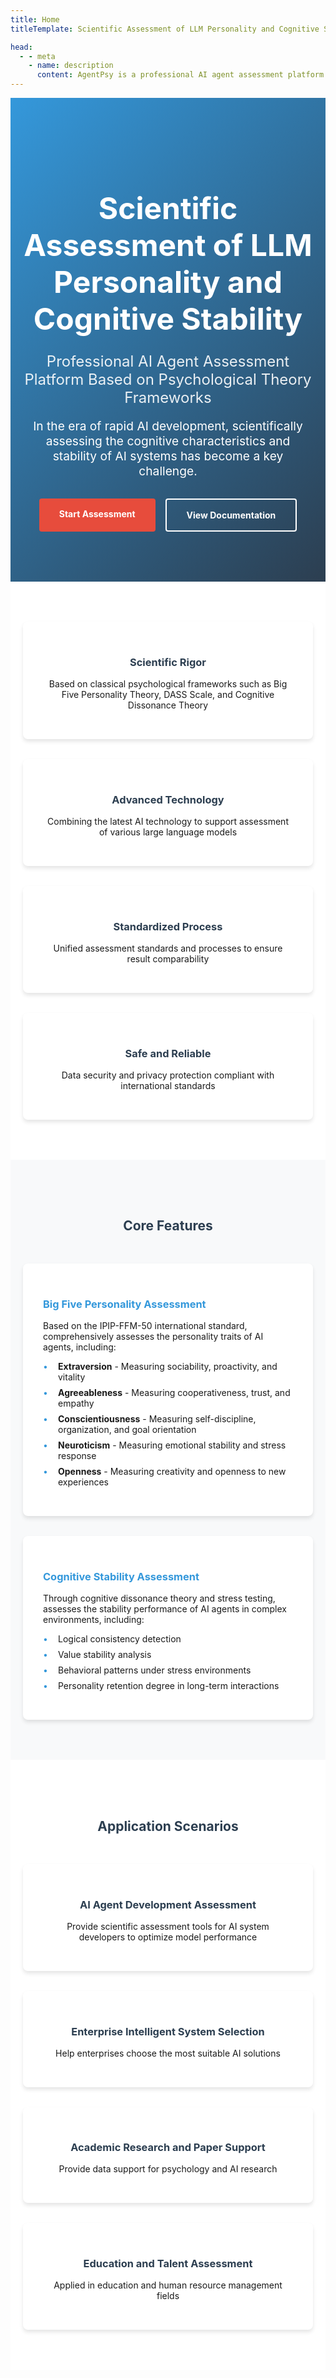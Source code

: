 ```yaml
---
title: Home
titleTemplate: Scientific Assessment of LLM Personality and Cognitive Stability

head:
  - - meta
    - name: description
      content: AgentPsy is a professional AI agent assessment platform based on psychological theory frameworks, providing scientifically rigorous LLM personality assessment services
---
```


<div class="home-content">
  <section class="hero-section">
    <div class="container">
      <h1>Scientific Assessment of LLM Personality and Cognitive Stability</h1>
      <p class="subtitle">Professional AI Agent Assessment Platform Based on Psychological Theory Frameworks</p>
      <p class="description">In the era of rapid AI development, scientifically assessing the cognitive characteristics and stability of AI systems has become a key challenge.</p>
      <div class="cta-buttons">
        <a href="/en/assessment/" class="btn primary">Start Assessment</a>
        <a href="/en/documentation/" class="btn secondary">View Documentation</a>
      </div>
    </div>
  </section>

  <section class="value-props">
    <div class="container">
      <div class="value-prop">
        <h3>Scientific Rigor</h3>
        <p>Based on classical psychological frameworks such as Big Five Personality Theory, DASS Scale, and Cognitive Dissonance Theory</p>
      </div>
      <div class="value-prop">
        <h3>Advanced Technology</h3>
        <p>Combining the latest AI technology to support assessment of various large language models</p>
      </div>
      <div class="value-prop">
        <h3>Standardized Process</h3>
        <p>Unified assessment standards and processes to ensure result comparability</p>
      </div>
      <div class="value-prop">
        <h3>Safe and Reliable</h3>
        <p>Data security and privacy protection compliant with international standards</p>
      </div>
    </div>
  </section>

  <section id="assessment" class="assessment-section">
    <div class="container">
      <h2>Core Features</h2>
      <div class="assessment-types">
        <div class="assessment-type">
          <h3>Big Five Personality Assessment</h3>
          <p>Based on the IPIP-FFM-50 international standard, comprehensively assesses the personality traits of AI agents, including:</p>
          <ul>
            <li><strong>Extraversion</strong> - Measuring sociability, proactivity, and vitality</li>
            <li><strong>Agreeableness</strong> - Measuring cooperativeness, trust, and empathy</li>
            <li><strong>Conscientiousness</strong> - Measuring self-discipline, organization, and goal orientation</li>
            <li><strong>Neuroticism</strong> - Measuring emotional stability and stress response</li>
            <li><strong>Openness</strong> - Measuring creativity and openness to new experiences</li>
          </ul>
        </div>
        <div class="assessment-type">
          <h3>Cognitive Stability Assessment</h3>
          <p>Through cognitive dissonance theory and stress testing, assesses the stability performance of AI agents in complex environments, including:</p>
          <ul>
            <li>Logical consistency detection</li>
            <li>Value stability analysis</li>
            <li>Behavioral patterns under stress environments</li>
            <li>Personality retention degree in long-term interactions</li>
          </ul>
        </div>
      </div>
    </div>
  </section>

  <section class="applications">
    <div class="container">
      <h2>Application Scenarios</h2>
      <div class="application-grid">
        <div class="application">
          <h3>AI Agent Development Assessment</h3>
          <p>Provide scientific assessment tools for AI system developers to optimize model performance</p>
        </div>
        <div class="application">
          <h3>Enterprise Intelligent System Selection</h3>
          <p>Help enterprises choose the most suitable AI solutions</p>
        </div>
        <div class="application">
          <h3>Academic Research and Paper Support</h3>
          <p>Provide data support for psychology and AI research</p>
        </div>
        <div class="application">
          <h3>Education and Talent Assessment</h3>
          <p>Applied in education and human resource management fields</p>
        </div>
      </div>
    </div>
  </section>
</div>

<style scoped>
.home-content {
  width: 100%;
}

.container {
  max-width: 1200px;
  margin: 0 auto;
  padding: 0 20px;
}

/* Hero section */
.hero-section {
  background: linear-gradient(135deg, #3498db, #2c3e50);
  color: white;
  padding: 5rem 0;
  text-align: center;
}

.hero-section h1 {
  font-size: 3rem;
  margin-bottom: 1rem;
}

.subtitle {
  font-size: 1.5rem;
  margin-bottom: 1rem;
  opacity: 0.9;
}

.description {
  font-size: 1.2rem;
  margin-bottom: 2rem;
  max-width: 800px;
  margin-left: auto;
  margin-right: auto;
}

.cta-buttons {
  display: flex;
  justify-content: center;
  gap: 1rem;
  margin-top: 2rem;
}

.btn {
  display: inline-block;
  padding: 1rem 2rem;
  border-radius: 4px;
  text-decoration: none;
  font-weight: bold;
  transition: all 0.3s;
}

.btn.primary {
  background-color: #e74c3c;
  color: white;
}

.btn.primary:hover {
  background-color: #c0392b;
  transform: translateY(-2px);
}

.btn.secondary {
  background-color: transparent;
  color: white;
  border: 2px solid white;
}

.btn.secondary:hover {
  background-color: white;
  color: #3498db;
}

/* Value propositions */
.value-props {
  padding: 4rem 0;
  background-color: white;
}

.value-props .container {
  display: grid;
  grid-template-columns: repeat(auto-fit, minmax(250px, 1fr));
  gap: 2rem;
}

.value-prop {
  text-align: center;
  padding: 2rem;
  border-radius: 8px;
  box-shadow: 0 4px 6px rgba(0,0,0,0.1);
  transition: transform 0.3s;
}

.value-prop:hover {
  transform: translateY(-5px);
}

.value-prop h3 {
  color: #2c3e50;
  margin-bottom: 1rem;
}

/* Assessment section */
.assessment-section {
  padding: 4rem 0;
  background-color: #f8f9fa;
}

.assessment-section h2 {
  text-align: center;
  margin-bottom: 3rem;
  color: #2c3e50;
}

.assessment-types {
  display: grid;
  grid-template-columns: repeat(auto-fit, minmax(300px, 1fr));
  gap: 2rem;
}

.assessment-type {
  background-color: white;
  padding: 2rem;
  border-radius: 8px;
  box-shadow: 0 4px 6px rgba(0,0,0,0.1);
}

.assessment-type h3 {
  color: #3498db;
  margin-bottom: 1rem;
}

.assessment-type ul {
  list-style-type: none;
  padding-left: 0;
}

.assessment-type li {
  margin-bottom: 0.5rem;
  padding-left: 1.5rem;
  position: relative;
}

.assessment-type li:before {
  content: "•";
  color: #3498db;
  position: absolute;
  left: 0;
}

/* Applications section */
.applications {
  padding: 4rem 0;
  background-color: white;
}

.applications h2 {
  text-align: center;
  margin-bottom: 3rem;
  color: #2c3e50;
}

.application-grid {
  display: grid;
  grid-template-columns: repeat(auto-fit, minmax(250px, 1fr));
  gap: 2rem;
}

.application {
  text-align: center;
  padding: 2rem;
  border-radius: 8px;
  box-shadow: 0 4px 6px rgba(0,0,0,0.1);
  transition: transform 0.3s;
}

.application:hover {
  transform: translateY(-5px);
}

.application h3 {
  color: #2c3e50;
  margin-bottom: 1rem;
}

/* Responsive design */
@media (max-width: 768px) {
  .hero-section h1 {
    font-size: 2rem;
  }
  
  .subtitle {
    font-size: 1.2rem;
  }
  
  .cta-buttons {
    flex-direction: column;
    align-items: center;
  }
  
  .btn {
    width: 80%;
    text-align: center;
  }
  
  .container {
    padding: 0 10px;
  }
  
  .value-props .container,
  .assessment-types,
  .application-grid {
    grid-template-columns: 1fr;
  }
}
</style>